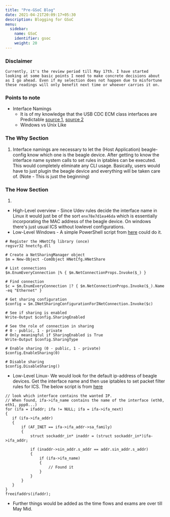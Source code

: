 ```yaml
---
title: "Pre-GSoC Blog"
date: 2021-04-21T20:09:17+05:30
description: Blogging for GSoC
menu:
  sidebar:
    name: GSoC
    identifier: gsoc
    weight: 20
---
```


### Disclaimer

```
Currently, it's the review period till May 17th. I have started looking at some basic points I need to make concrete decisions about as I go ahead. Even if my selection does not happen due to misfortune these readings will only benefit next time or whoever carries it on.
```

### Points to note
- Interface Namings
  - It is of my knowledge that the USB CDC ECM class interfaces are Predictable [source 1](https://cgit.freedesktop.org/systemd/systemd/tree/src/udev/udev-builtin-net_id.c##n20), [source 2](https://www.freedesktop.org/wiki/Software/systemd/PredictableNetworkInterfaceNames/)
  - Windows vs Unix Like 

### The Why Section
1. Interface namings are necessary to let the (Host Application) beagle-config know which one is the beagle device. After getting to know the interface name system calls to set rules in iptables can be executed. This would completely eliminate any CLI usage. Basically, users would have to just plugin the beagle device and everything will be taken care of. (Note - This is just the beginning)

### The How Section
1. 
 * High-Level overview - Since Udev rules decide the interface name in Linux it would just be of the sort `enx78e7d1ea46da` which is essentially incorporating the MAC address of the beagle device. On windows there's just usual ICS without lowlevel configurations.
 * Low-Level Windows - A simple PowerShell script from [here](https://superuser.com/questions/470319/how-to-enable-internet-connection-sharing-using-command-line) could do it.
 ```
 # Register the HNetCfg library (once)
regsvr32 hnetcfg.dll

# Create a NetSharingManager object
$m = New-Object -ComObject HNetCfg.HNetShare

# List connections
$m.EnumEveryConnection |% { $m.NetConnectionProps.Invoke($_) }

# Find connection
$c = $m.EnumEveryConnection |? { $m.NetConnectionProps.Invoke($_).Name -eq "Ethernet" }

# Get sharing configuration
$config = $m.INetSharingConfigurationForINetConnection.Invoke($c)

# See if sharing is enabled
Write-Output $config.SharingEnabled

# See the role of connection in sharing
# 0 - public, 1 - private
# Only meaningful if SharingEnabled is True
Write-Output $config.SharingType

# Enable sharing (0 - public, 1 - private)
$config.EnableSharing(0)

# Disable sharing
$config.DisableSharing()
 ```
 * Low-Level Linux- We would look for the default ip-address of beagle devices. Get the interface name and then use iptables to set packet filter rules for ICS. The below script is from [here](https://stackoverflow.com/questions/848040/how-can-i-get-the-interface-name-index-associated-with-a-tcp-socket)
 ```
// look which interface contains the wanted IP.
// When found, ifa->ifa_name contains the name of the interface (eth0, eth1, ppp0...)
for (ifa = ifaddr; ifa != NULL; ifa = ifa->ifa_next)
{
    if (ifa->ifa_addr)
    {
        if (AF_INET == ifa->ifa_addr->sa_family)
        {
            struct sockaddr_in* inaddr = (struct sockaddr_in*)ifa->ifa_addr;

            if (inaddr->sin_addr.s_addr == addr.sin_addr.s_addr)
            {
                if (ifa->ifa_name)
                {
                    // Found it
                }
            }
        }
    }
}
freeifaddrs(ifaddr);
```

* Further things would be added as the time flows and exams are over till May Mid.